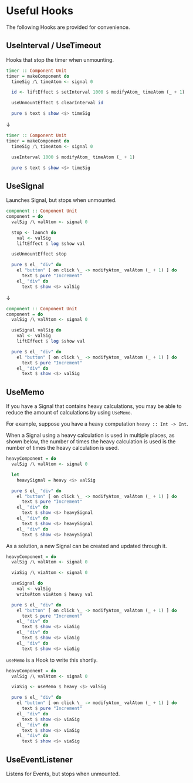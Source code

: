 # Useful Hooks

The following Hooks are provided for convenience.

## UseInterval / UseTimeout

Hooks that stop the timer when unmounting.

```purs
timer :: Component Unit
timer = makeComponent do
  timeSig /\ timeAtom <- signal 0

  id <- liftEffect $ setInterval 1000 $ modifyAtom_ timeAtom (_ + 1)

  useUnmountEffect $ clearInterval id

  pure $ text $ show <$> timeSig

```

↓

```purs
timer :: Component Unit
timer = makeComponent do
  timeSig /\ timeAtom <- signal 0

  useInterval 1000 $ modifyAtom_ timeAtom (_ + 1)

  pure $ text $ show <$> timeSig
```

## UseSignal

Launches Signal, but stops when unmounted.

```purs
component :: Component Unit
component = do
  valSig /\ valAtom <- signal 0

  stop <- launch do
    val <- valSig
    liftEffect $ log $show val

  useUnmountEffect stop

  pure $ el_ "div" do
    el "button" [ on click \_ -> modifyAtom_ valAtom (_ + 1) ] do
      text $ pure "Increment"
    el_ "div" do
      text $ show <$> valSig
```

↓

```purs
component :: Component Unit
component = do
  valSig /\ valAtom <- signal 0

  useSignal valSig do
    val <- valSig
    liftEffect $ log $show val

  pure $ el_ "div" do
    el "button" [ on click \_ -> modifyAtom_ valAtom (_ + 1) ] do
      text $ pure "Increment"
    el_ "div" do
      text $ show <$> valSig
```

## UseMemo

If you have a Signal that contains heavy calculations, you may be able to reduce the amount of calculations by using `UseMemo`.

For example, suppose you have a heavy computation `heavy :: Int -> Int`.

When a Signal using a heavy calculation is used in multiple places, as shown below, the number of times the heavy calculation is used is the number of times the heavy calculation is used.

```purs
heavyComponent = do
  valSig /\ valAtom <- signal 0

  let
    heavySignal = heavy <$> valSig

  pure $ el_ "div" do
    el "button" [ on click \_ -> modifyAtom_ valAtom (_ + 1) ] do
      text $ pure "Increment"
    el_ "div" do
      text $ show <$> heavySignal
    el_ "div" do
      text $ show <$> heavySignal
    el_ "div" do
      text $ show <$> heavySignal
```

As a solution, a new Signal can be created and updated through it.

```purs
heavyComponent = do
  valSig /\ valAtom <- signal 0

  viaSig /\ viaAtom <- signal 0

  useSignal do
    val <- valSig
    writeAtom viaAtom $ heavy val

  pure $ el_ "div" do
    el "button" [ on click \_ -> modifyAtom_ valAtom (_ + 1) ] do
      text $ pure "Increment"
    el_ "div" do
      text $ show <$> viaSig
    el_ "div" do
      text $ show <$> viaSig
    el_ "div" do
      text $ show <$> viaSig
```

`useMemo` is a Hook to write this shortly.

```purs
heavyComponent = do
  valSig /\ valAtom <- signal 0

  viaSig <- useMemo $ heavy <$> valSig

  pure $ el_ "div" do
    el "button" [ on click \_ -> modifyAtom_ valAtom (_ + 1) ] do
      text $ pure "Increment"
    el_ "div" do
      text $ show <$> viaSig
    el_ "div" do
      text $ show <$> viaSig
    el_ "div" do
      text $ show <$> viaSig
```

## UseEventListener

Listens for Events, but stops when unmounted.
